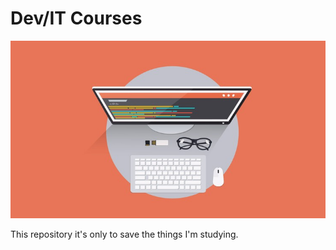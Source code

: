 # Dev/IT Courses

![Development Courses](./devcourses.jpg)

This repository it's only to save the things I'm studying.
